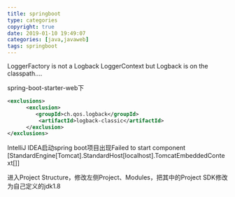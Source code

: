 ```yaml
---
title: springboot
type: categories
copyright: true
date: 2019-01-10 19:49:07
categories: [java,javaweb]
tags: springboot
---
```




LoggerFactory is not a Logback LoggerContext but Logback is on the classpath….

spring-boot-starter-web下

```xml
<exclusions>
      <exclusion>
         <groupId>ch.qos.logback</groupId>
          <artifactId>logback-classic</artifactId>
      </exclusion>
</exclusions>

```

IntelliJ IDEA启动spring boot项目出现Failed to start component [StandardEngine[Tomcat].StandardHost[localhost].TomcatEmbeddedContext[]]

进入Project Structure，修改左侧Project、Modules，把其中的Project SDK修改为自己定义的jdk1.8